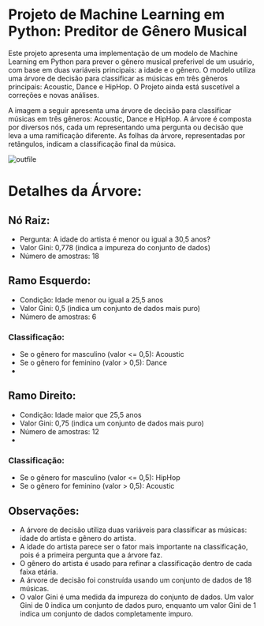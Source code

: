 # Projeto de Machine Learning em Python: Preditor de Gênero Musical
Este projeto apresenta uma implementação de um modelo de Machine Learning em Python para prever o gênero musical preferivel de um usuário, com base em duas variáveis principais: a idade e o gênero. O modelo utiliza uma árvore de decisão para classificar as músicas em três gêneros principais: Acoustic, Dance e HipHop. O Projeto ainda está suscetível a correções e novas análises.

A imagem a seguir apresenta uma árvore de decisão para classificar músicas em três gêneros: Acoustic, Dance e HipHop. A árvore é composta por diversos nós, cada um representando uma pergunta ou decisão que leva a uma ramificação diferente. As folhas da árvore, representadas por retângulos, indicam a classificação final da música.

![outfile](https://github.com/juliaNogueiraC/Python-Machine-Learning---Database-Music/assets/69528739/539ec57f-9f8e-4080-b654-7cb004db2c30)


# Detalhes da Árvore:
## Nó Raiz:

- Pergunta: A idade do artista é menor ou igual a 30,5 anos?
- Valor Gini: 0,778 (indica a impureza do conjunto de dados)
- Número de amostras: 18

## Ramo Esquerdo:

- Condição: Idade menor ou igual a 25,5 anos
- Valor Gini: 0,5 (indica um conjunto de dados mais puro)
- Número de amostras: 6
  
### Classificação:
- Se o gênero for masculino (valor <= 0,5): Acoustic
- Se o gênero for feminino (valor > 0,5): Dance
- 
## Ramo Direito:

- Condição: Idade maior que 25,5 anos
- Valor Gini: 0,75 (indica um conjunto de dados mais puro)
- Número de amostras: 12
- 
### Classificação:
- Se o gênero for masculino (valor <= 0,5): HipHop
- Se o gênero for feminino (valor > 0,5): Acoustic
  
## Observações:
- A árvore de decisão utiliza duas variáveis para classificar as músicas: idade do artista e gênero do artista.
- A idade do artista parece ser o fator mais importante na classificação, pois é a primeira pergunta que a árvore faz.
- O gênero do artista é usado para refinar a classificação dentro de cada faixa etária.
- A árvore de decisão foi construída usando um conjunto de dados de 18 músicas.
- O valor Gini é uma medida da impureza do conjunto de dados. Um valor Gini de 0 indica um conjunto de dados puro, enquanto um valor Gini de 1 indica um conjunto de dados completamente impuro.
